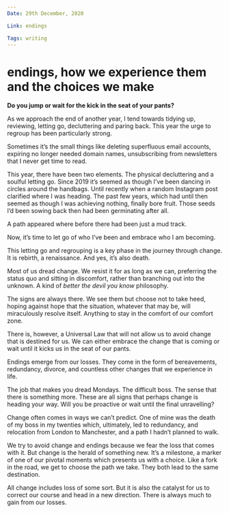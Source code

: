 ```yaml
---
Date: 29th December, 2020

Link: endings

Tags: writing
---
```


# endings, how we experience them and the choices we make

**Do you jump or wait for the kick in the seat of your pants?**

As we approach the end of another year, I tend towards tidying up, reviewing, letting go, decluttering and paring back. This year the urge to regroup has been particularly strong.

Sometimes it’s the small things like deleting superfluous email accounts, expiring no longer needed domain names, unsubscribing from newsletters that I never get time to read.

This year, there have been two elements. The physical decluttering and a soulful letting go. Since 2019 it’s seemed as though I’ve been dancing in circles around the handbags. Until recently when a random Instagram post clarified where I was heading. The past few years, which had until then seemed as though I was achieving nothing, finally bore fruit. Those seeds I’d been sowing back then had been germinating after all.

A path appeared where before there had been just a mud track.

Now, it’s time to let go of who I’ve been and embrace who I am becoming.

This letting go and regrouping is a key phase in the journey through change. It is rebirth, a renaissance. And yes, it’s also death.

Most of us dread change. We resist it for as long as we can, preferring the status quo and sitting in discomfort, rather than branching out into the unknown. A kind of _better the devil you know_ philosophy.

The signs are always there. We see them but choose not to take heed, hoping against hope that the situation, whatever that may be, will miraculously resolve itself. Anything to stay in the comfort of our comfort zone.

There is, however, a Universal Law that will not allow us to avoid change that is destined for us. We can either embrace the change that is coming or wait until it kicks us in the seat of our pants.

Endings emerge from our losses. They come in the form of bereavements, redundancy, divorce, and countless other changes that we experience in life.

The job that makes you dread Mondays. The difficult boss. The sense that there is something more. These are all signs that perhaps change is heading your way. Will you be proactive or wait until the final unravelling?

Change often comes in ways we can’t predict. One of mine was the death of my boss in my twenties which, ultimately, led to redundancy, and relocation from London to Manchester, and a path I hadn’t planned to walk.

We try to avoid change and endings because we fear the loss that comes with it. But change is the herald of something new. It’s a milestone, a marker of one of our pivotal moments which presents us with a choice. Like a fork in the road, we get to choose the path we take. They both lead to the same destination.

All change includes loss of some sort. But it is also the catalyst for us to correct our course and head in a new direction. There is always much to gain from our losses.